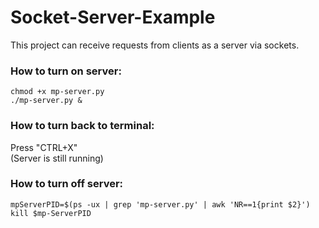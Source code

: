 # Socket-Server-Example
This project can receive requests from clients as a server via sockets.

### How to turn on server:
``chmod +x mp-server.py``   
``./mp-server.py &``

### How to turn back to terminal:
Press "CTRL+X"   
(Server is still running)

### How to turn off server:   
``mpServerPID=$(ps -ux | grep 'mp-server.py' | awk 'NR==1{print $2}')``   
``kill $mp-ServerPID``
